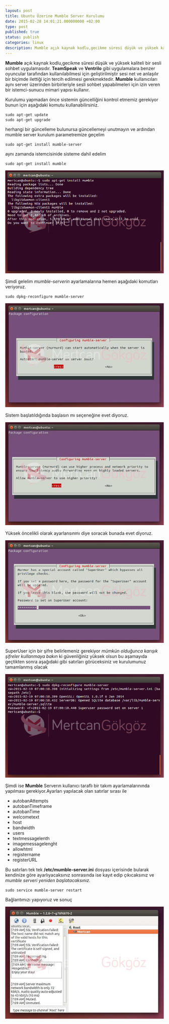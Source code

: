 ```yaml
---
layout: post
title: Ubuntu Üzerine Mumble Server Kurulumu
date: 2015-02-28 14:01:21.000000000 +02:00
type: post
published: true
status: publish
categories: linux
description: Mumble açık kaynak kodlu,gecikme süresi düşük ve yüksek kaliteli bir sesli sohbet uygulamasıdır.TeamSpeak ve Ventrilo gibi uygulamalara benzer
---
```

**Mumble** açık kaynak kodlu,gecikme süresi düşük ve yüksek kaliteli bir sesli sohbet uygulamasıdır. **TeamSpeak** ve **Ventrilo** gibi uygulamalara benzer oyuncular tarafından kullanılabilmesi için geliştirilmiştir sesi net ve anlaşılır bir biçimde ilettiği için tercih edilmesi gerekmektedir. **Mumble** kullanıcıları aynı server üzerinden birbirleriyle sesli sohbet yapabilmeleri için izin veren bir istemci-sunucu mimari yapısı kullanır.

Kurulumu yapmadan önce sistemin güncelliğini kontrol etmemiz gerekiyor bunun için aşağıdaki komutu kullanabilirsiniz.

    sudo apt-get update
    sudo apt-get upgrade

herhangi bir güncelleme bulunursa güncellemeyi unutmayın ve ardından mumble server kurulum parametremize geçelim

    sudo apt-get install mumble-server

aynı zamanda istemcisinide sisteme dahil edelim

    sudo apt-get install mumble

![mumleserverkurulumgorsel1](/assets/mumleserverkurulumgorsel1.png)

Şimdi gelelim _mumble-serverin_ ayarlamalarına hemen aşağıdaki komutları veriyoruz.

    sudo dpkg-reconfigure mumble-server

![mumbleservergorsel2](/assets/mumbleservergorsel2.jpg)

Sistem başlatıldığında başlasın mı seçeneğine evet diyoruz.

![mumbleservergrosel3](/assets/mumbleservergrosel3.jpg)

Yüksek öncelikli olarak ayarlansınmı diye soracak bunada evet diyoruz.

![mumleservergorsel4](/assets/mumleservergorsel4.png)

SuperUser için bir şifre belirlemeniz gerekiyor _mümkün olduğunca karışık şifreler kullanmaya bakın_ ki güvenliğiniz yüksek olsun bu aşamayıda geçtikten sonra aşağıdaki gibi satırları görüceksiniz ve kurulumunuz tamamlanmış olacak

![mumbleservergorsel5](/assets/mumbleservergorsel5.png)

Şimdi ise **Mumble** Serverın kullanıcı taraflı bir takım ayarlamalarınında yapılması gerekiyor.Ayarları yapılacak olan satırlar sırası ile

- autobanAttempts
- autobanTimeframe
- autobanTime
- welcometext
- host
- bandwidth
- users
- textmessagelenth
- imagemessagelenght
- allowhtml
- registername
- registerURL

Bu satırları tek tek **/etc/mumble-server.ini** dosyası içerisinde bularak kendinize göre ayarlıyacaksınız sonrasında ise kayıt edip çıkıcaksınız ve _mumble serveri yeniden başlatacaksınız._

    sudo service mumble-server restart

Bağlantımızı yapıyoruz ve sonuç

![mumbleserversongorsel](/assets/mumbleserversongorsel.jpg)
